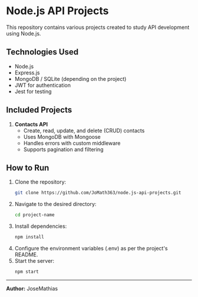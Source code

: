 # Node.js API Projects

This repository contains various projects created to study API development using Node.js.

## Technologies Used
- Node.js
- Express.js
- MongoDB / SQLite (depending on the project)
- JWT for authentication
- Jest for testing

## Included Projects
1. **Contacts API**  
   - Create, read, update, and delete (CRUD) contacts
   - Uses MongoDB with Mongoose  
   - Handles errors with custom middleware  
   - Supports pagination and filtering 

## How to Run
1. Clone the repository:
   ```sh
   git clone https://github.com/JoMath363/node.js-api-projects.git
   ```
2. Navigate to the desired directory:
   ```sh
   cd project-name
   ```
3. Install dependencies:
   ```sh
   npm install
   ```
4. Configure the environment variables (.env) as per the project's README.
5. Start the server:
   ```sh
   npm start
   ```

---

**Author:** JoseMathias



